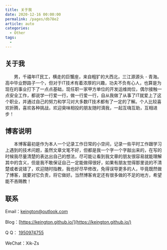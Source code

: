 ```yaml
---
title: 关于我
date: 2020-12-16 00:00:00
permalink: /pages/db78e2
article: auto
categories: 
  - Other
tags: 
  - 
---
```


## 关于我
&ensp;&ensp;&ensp;&ensp;男，千禧年IT民工，横走的巨蟹座，来自粗犷的大西北，三江源源头 - 青海。 高中毕业野路子一个，但对于IT技术有着浓厚的兴趣，功夫不负有心人，也算是为现在的事业打下了一点点基础，现任职一家甲方单位的开发运维岗位，偶尔接触一点安全工作，都说学一行爱一行，做一行爱一行，自从我做了从事了IT就爱上了这个职业，并通过自己的努力和学习对大多数IT技术都有了一定的了解。个人比较喜欢折腾，喜欢各种挑战，欢迎臭味相投的朋友随时滴我，一起互嗨互助，互相进步！

## 博客说明
&ensp;&ensp;&ensp;&ensp;本博客最初是作为本人一个记录工作日常的小空间，记录一些平时工作跟学习上遇到的技术问题，虽然文章文笔不好，但都是我一个字一个字敲出来的，在写的时候我尽量清楚的表达出自己的想法，尽可能让看到我文章的朋友很容易就能理解其中的含义，但是我不敢保证自己一定能做得很好，如果有朋友觉得那里说的不清楚或者说错了，欢迎随时指教，我也好尽早修改，免得误导更多的人，毕竟既然做了博客，就要对它负责，将它做好。当然博客肯定还有很多做的不足的地方，希望能不吝赐教！

## 联系

Email：[keington@outlook.com](mailto:keington@outlook.com)

Blog：[https://keington.github.io/](https://keington.github.io/)

Q Q： [1950974755](tencent://message/?uin=qq1950974755&Site=Sambow&Menu=yes)

WeChat：Xik-Zs
